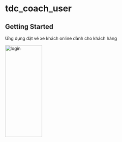 # tdc_coach_user

## Getting Started

Ứng dụng đặt vé xe khách online dành cho khách hàng

<img src="https://github.com/TranDangKhoaID/coach_ticket_booking_user/assets/115960014/79e4baf3-5f0c-4aa7-ac07-a1540155d48e" width="120" height="300" alt="login">
